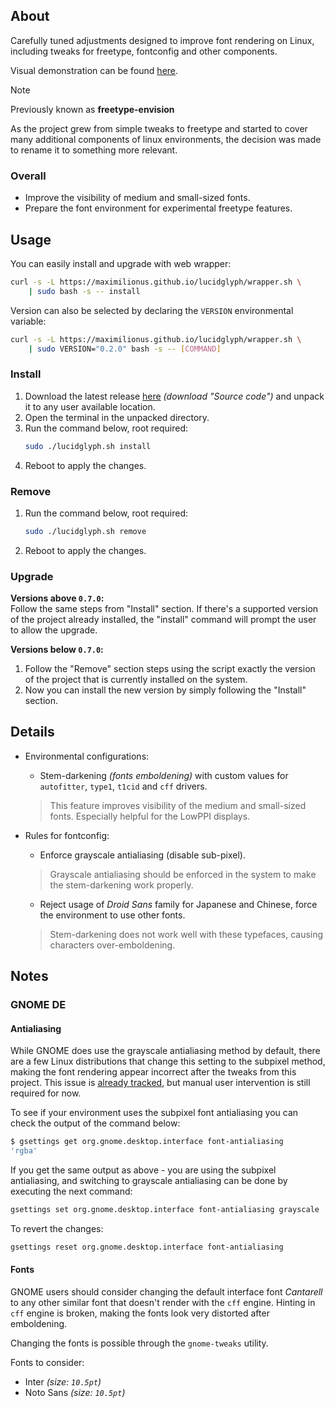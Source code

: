 ## About
Carefully tuned adjustments designed to improve font rendering on Linux,
including tweaks for freetype, fontconfig and other components.

Visual demonstration can be found
[here](https://github.com/maximilionus/lucidglyph/wiki/Comparison).

> [!NOTE]  
> Previously known as **freetype-envision**
>
> As the project grew from simple tweaks to freetype and started to cover many
> additional components of linux environments, the decision was made to rename
> it to something more relevant.


### Overall
- Improve the visibility of medium and small-sized fonts.
- Prepare the font environment for experimental freetype features.


## Usage
You can easily install and upgrade with web wrapper:
```sh
curl -s -L https://maximilionus.github.io/lucidglyph/wrapper.sh \
    | sudo bash -s -- install
```

Version can also be selected by declaring the `VERSION` environmental variable:
```sh
curl -s -L https://maximilionus.github.io/lucidglyph/wrapper.sh \
    | sudo VERSION="0.2.0" bash -s -- [COMMAND]
```


### Install
1. Download the latest release
   [here](https://github.com/maximilionus/lucidglyph/releases/latest)
   *(download "Source code")* and unpack it to any user available location.
2. Open the terminal in the unpacked directory.
3. Run the command below, root required:
   ```sh
   sudo ./lucidglyph.sh install
   ```
4. Reboot to apply the changes.

### Remove
1. Run the command below, root required:
   ```sh
   sudo ./lucidglyph.sh remove
   ```
2. Reboot to apply the changes.

### Upgrade
**Versions above `0.7.0`:**  
Follow the same steps from "Install" section. If there's a supported version of
the project already installed, the "install" command will prompt the user to
allow the upgrade.

**Versions below `0.7.0`:**  
1. Follow the "Remove" section steps using the script exactly the version of
   the project that is currently installed on the system.
2. Now you can install the new version by simply following the "Install"
   section.


## Details
- Environmental configurations:
   - Stem-darkening *(fonts emboldening)* with custom values for `autofitter`,
   `type1`, `t1cid` and `cff` drivers.
   > This feature improves visibility of the medium and small-sized fonts.
   > Especially helpful for the LowPPI displays.

- Rules for fontconfig:
   - Enforce grayscale antialiasing (disable sub-pixel).
   > Grayscale antialiasing should be enforced in the system to make the
   > stem-darkening work properly.

   - Reject usage of *Droid Sans* family for Japanese and Chinese, force the
     environment to use other fonts.
   > Stem-darkening does not work well with these typefaces, causing characters
   > over-emboldening.


## Notes
### GNOME DE
#### Antialiasing
While GNOME does use the grayscale antialiasing method by default, there are a
few Linux distributions that change this setting to the subpixel method, making
the font rendering appear incorrect after the tweaks from this project. This
issue is [already
tracked](https://github.com/maximilionus/lucidglyph/issues/7), but
manual user intervention is still required for now.

To see if your environment uses the subpixel font antialiasing you can check
the output of the command below:

```sh
$ gsettings get org.gnome.desktop.interface font-antialiasing
'rgba'
```

If you get the same output as above - you are using the subpixel antialiasing,
and switching to grayscale antialiasing can be done by executing the next
command:

```sh
gsettings set org.gnome.desktop.interface font-antialiasing grayscale
```

To revert the changes:

```sh
gsettings reset org.gnome.desktop.interface font-antialiasing
```

#### Fonts
GNOME users should consider changing the default interface font *Cantarell* to
any other similar font that doesn't render with the `cff` engine. Hinting in
`cff` engine is broken, making the fonts look very distorted after emboldening.

Changing the fonts is possible through the `gnome-tweaks` utility.

Fonts to consider:
- Inter *(size: `10.5pt`)*
- Noto Sans *(size: `10.5pt`)*
